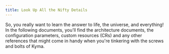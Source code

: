 ```yaml
---
title: Look Up All the Nifty Details
---
```


So, you really want to learn the answer to life, the universe, and everything!
In the following documents, you'll find the architecture documents, the configuration parameters, custom resources (CRs) and any other references that might come in handy when you're tinkering with the screws and bolts of Kyma.
